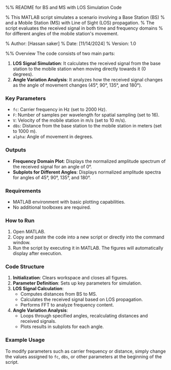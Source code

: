 %% README for BS and MS with LOS Simulation Code

% This MATLAB script simulates a scenario involving a Base Station (BS) 
% and a Mobile Station (MS) with Line of Sight (LOS) propagation. 
% The script evaluates the received signal in both time and frequency domains 
% for different angles of the mobile station's movement.

% Author: [Hassan saker]
% Date: [11/14/2024]
% Version: 1.0

%% Overview
The code consists of two main parts:
1. **LOS Signal Simulation**: It calculates the received signal from the base station to the mobile station when moving directly towards it (0 degrees).
2. **Angle Variation Analysis**: It analyzes how the received signal changes as the angle of movement changes (45°, 90°, 135°, and 180°).

### Key Parameters
- `fc`: Carrier frequency in Hz (set to 2000 Hz).
- `F`: Number of samples per wavelength for spatial sampling (set to 16).
- `V`: Velocity of the mobile station in m/s (set to 10 m/s).
- `dBs`: Distance from the base station to the mobile station in meters (set to 1000 m).
- `alpha`: Angle of movement in degrees.

### Outputs
- **Frequency Domain Plot**: Displays the normalized amplitude spectrum of the received signal for an angle of 0°.
- **Subplots for Different Angles**: Displays normalized amplitude spectra for angles of 45°, 90°, 135°, and 180°.

### Requirements
- MATLAB environment with basic plotting capabilities.
- No additional toolboxes are required.

### How to Run
1. Open MATLAB.
2. Copy and paste the code into a new script or directly into the command window.
3. Run the script by executing it in MATLAB. The figures will automatically display after execution.

### Code Structure
1. **Initialization**: Clears workspace and closes all figures.
2. **Parameter Definition**: Sets up key parameters for simulation.
3. **LOS Signal Calculation**:
   - Computes distances from BS to MS.
   - Calculates the received signal based on LOS propagation.
   - Performs FFT to analyze frequency content.
4. **Angle Variation Analysis**:
   - Loops through specified angles, recalculating distances and received signals.
   - Plots results in subplots for each angle.

### Example Usage
To modify parameters such as carrier frequency or distance, simply change the values assigned to `fc`, `dBs`, or other parameters at the beginning of the script.

